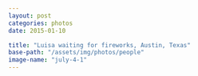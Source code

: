 ```yaml
---
layout: post
categories: photos
date: 2015-01-10

title: "Luisa waiting for fireworks, Austin, Texas"
base-path: "/assets/img/photos/people"
image-name: "july-4-1"
---
```

